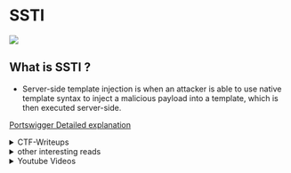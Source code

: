 # SSTI
![](ssrf.png)
## What is SSTI ?

- Server-side template injection is when an attacker is able to use native template syntax to inject a malicious payload into a template, which is then executed server-side.

<a href="https://portswigger.net/web-security/server-side-template-injection">Portswigger Detailed explanation</a>

<details>
  <summary>CTF-Writeups</summary>

## CTF-Writeups 

- [2017](#2017)

- [2018](#2018)

- [2019](#2019)

- [2020](#2020)

- [2021](#2021)

### 2017

- <a href="https://ctf-writeups.ru/2k17/asis-ctf-finals-2017/golem-is-stupid/">Golem is stupid, Asis2017</a>



### 2018 

- <a href="https://medium.com/bugbountywriteup/angstromctf-2018-web-writeups-part-2-6c1ee586aa64">Abdelkader Belcaid : AngstromCTF 2018, Madlibs</a>


- <a href="https://medium.com/bugbountywriteup/tokyowesterns-ctf-4th-2018-writeup-part-3-1c8510dfad3f">Abdelkader Belcaid
: Tokyowesterns 2018,Shrine</a>

- <a href="https://ctftime.org/writeup/11014">kazkiti :  HackIT CTF 2018,Believers Case</a>

- <a href="https://s0cket7.com/picoctf-web/">s0cket7 : picoctf _flask cards_ </a>


### 2019

- <a href="https://medium.com/bugbountywriteup/x-mas-2019-ctf-write-up-mercenary-hat-factory-ssti-53e82d58829e">Slamat : X-MAS 2019 CTF write-up (Mercenary Hat Factory) SSTI</a>

- <a href="https://hell38vn.wordpress.com/2019/03/05/tamu-ctf2019-science-web/">hell38vn : tamuctf2019 Science</a>

- <a href="https://nytr0gen.github.io/writeups/ctf/2019/09/09/defcamp-ctf-quals-2019.html">nytrogen : defcamp quals 2019,Movie Night</a>

- <a href="https://redpwn.net/writeups/picoctf2019/empire2/">redpwn : picoctf _empire2_</a>

- [Terjanq :Scam Generator, JUSTCTF ](https://hackmd.io/@terjanq/justctf_writeups#Scam-generator-web-2-solves-unfixed-amp-1-solve-fixed)


### 2020 

- <a href="https://github.com/team0se7en/CTF-Writeups/blob/master/csictf2020/web/The_Usual_Suspects/README.md">team0se7en : csictf2020, Usual suspects</a>	

- <a href="https://hackerone.com/reports/895778">nirvana_msu : [H1-2006] CTF Writeup</a>

- <a href="https://noxtal.com/writeups/2020/08/02/hacktivitycon-template-shack/">noxtal : hacktivitycon,template-shack</a>

- [bootplug : http for pros,defcamp](https://github.com/bootplug/writeups/blob/master/2020/defcamp/writeups.md#http-for-pros)

- [st98 : Notes,hexion](https://st98.github.io/diary/posts/2020-04-13-hexion-ctf-2020-online.html#web-881-notes-37-solves)

- [Arashparsa : SimpleFlask, GACTF](https://www.arashparsa.com/gactf/)
### 2021 

- [guyintheshell : maze,0x41414141](https://www.youtube.com/watch?v=YA8wcG1GL8A)

- [luftenshjaltar : maze,0x41414141](https://luftenshjaltar.info/writeups/0x41414141ctf/web/maze/)

- [Sqrtrev : DMM,DarkCON](https://vuln.live/blog/12)

- [beerpwn : Localization is hard(thymeleaf SSTI),AerpCTF](https://beerpwn.github.io/ctf/2021/aero_CTF/web/Localization_is_hard/)

- [n4sm : Localization is hard,AeroCTF](https://ret2school.github.io/post/localization_is_hard_wu/)

</details>


<details>
  <summary>other interesting reads</summary>

### other interesting reads 

- <a href="https://we45.com/blog/server-side-template-injection-a-crash-course/">we45 : SSTI Crash Course</a>

- <a href="https://portswigger.net/research/server-side-template-injection">Portswigger : SSTI Research</a>

- <a href="https://book.hacktricks.xyz/pentesting-web/ssti-server-side-template-injection">Hacktricks : SSTI</a>

- <a href="https://musyokaian.medium.com/server-side-template-injection-ssti-afa201f2afbb">Musyoka Ian : SSTI explanation</a>

- <a href="https://www.onsecurity.io/blog/server-side-template-injection-with-jinja2/">onsecurity SSTI with jinja2</a>

- <a href="https://medium.com/@nyomanpradipta120/ssti-in-flask-jinja2-20b068fdaeee">SSTI in flask/jinja2</a>

- <a href="https://blog.cobalt.io/a-pentesters-guide-to-server-side-template-injection-ssti-c5e3998eae68">cobalt : pentesters guide to SSTI</a>

- <a href="https://pequalsnp-team.github.io/cheatsheet/flask-jinja2-ssti">SSTI : cheatsheet</a>

- <a href="https://0x1.gitlab.io/web-security/Server-Side-Template-Injection/">0x1 : SSTI</a>

- <a href="https://github.com/swisskyrepo/PayloadsAllTheThings/tree/master/Server%20Side%20Template%20Injection#jinja2">PayloadAllTheThings : SSTI</a>

- [Jinja2 SSTI Filter bypass](https://medium.com/@nyomanpradipta120/jinja2-ssti-filter-bypasses-a8d3eb7b000f)

- [0day : JInja2 template injection filter bypasses](https://0day.work/jinja2-template-injection-filter-bypasses/)

- [acunetix : exploiting ssti in thymeleaf](https://www.acunetix.com/blog/web-security-zone/exploiting-ssti-in-thymeleaf/)

- [veracode : Spring-view manipulation vulnerability](https://www.veracode.com/blog/secure-development/spring-view-manipulation-vulnerability)

- [Hacktricks : thymeleaf java SSTI](https://book.hacktricks.xyz/pentesting-web/ssti-server-side-template-injection#thymeleaf-java)

</details>


<details>
  <summary>Youtube Videos</summary>
  
### Youtube Videos 

- <a href="https://www.youtube.com/watch?v=SN6EVIG4c-0">Pwnfunction : SSTI Explained</a>

- <a href="https://www.youtube.com/watch?v=WNo0GJl0Keo">Sam : SSTI</a>

- <a href="https://www.youtube.com/watch?v=jRiz8Yg9vbA">Cobalt : SSTI all-in-one</a>

</details>
